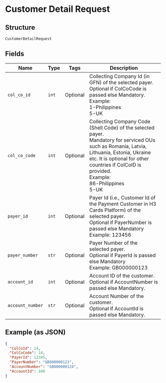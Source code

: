 
# Customer Detail Request

## Structure

`CustomerDetailRequest`

## Fields

| Name | Type | Tags | Description |
|  --- | --- | --- | --- |
| `col_co_id` | `int` | Optional | Collecting Company Id (in GFN) of the selected payer.<br>Optional if ColCoCode is passed else Mandatory.<br>Example:<br>1-Philippines<br>5-UK |
| `col_co_code` | `int` | Optional | Collecting Company Code (Shell Code) of the selected payer.<br>Mandatory for serviced OUs such as Romania, Latvia, Lithuania, Estonia, Ukraine etc. It is optional for other countries if ColCoID is provided.<br>Example:<br>86-Philippines<br>5-UK |
| `payer_id` | `int` | Optional | Payer Id (i.e., Customer Id of the Payment Customer in H3 Cards Platform) of the selected payer.<br>Optional if PayerNumber is passed else Mandatory<br>Example: 123456 |
| `payer_number` | `str` | Optional | Payer Number of the selected payer.<br>Optional if PayerId is passed else Mandatory<br>Example: GB000000123 |
| `account_id` | `int` | Optional | Account ID of the customer.<br>Optional if AccountNumber is passed else Mandatory. |
| `account_number` | `str` | Optional | Account Number of the customer.<br>Optional if AccountId is passed else Mandatory. |

## Example (as JSON)

```json
{
  "ColCoId": 14,
  "ColCoCode": 14,
  "PayerId": 12345,
  "PayerNumber": "GB000000123",
  "AccountNumber": "GB000000124",
  "AccountId": 100
}
```

